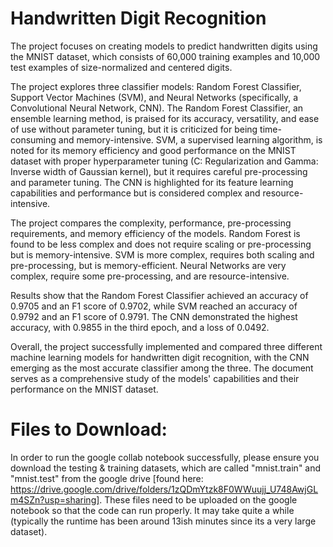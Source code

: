 # Handwritten Digit Recognition
The project focuses on creating models to predict handwritten digits using the MNIST dataset, which consists of 60,000 training examples and 10,000 test examples of size-normalized and centered digits.

The project explores three classifier models: Random Forest Classifier, Support Vector Machines (SVM), and Neural Networks (specifically, a Convolutional Neural Network, CNN). The Random Forest Classifier, an ensemble learning method, is praised for its accuracy, versatility, and ease of use without parameter tuning, but it is criticized for being time-consuming and memory-intensive. SVM, a supervised learning algorithm, is noted for its memory efficiency and good performance on the MNIST dataset with proper hyperparameter tuning (C: Regularization and Gamma: Inverse width of Gaussian kernel), but it requires careful pre-processing and parameter tuning. The CNN is highlighted for its feature learning capabilities and performance but is considered complex and resource-intensive.

The project compares the complexity, performance, pre-processing requirements, and memory efficiency of the models. Random Forest is found to be less complex and does not require scaling or pre-processing but is memory-intensive. SVM is more complex, requires both scaling and pre-processing, but is memory-efficient. Neural Networks are very complex, require some pre-processing, and are resource-intensive.

Results show that the Random Forest Classifier achieved an accuracy of 0.9705 and an F1 score of 0.9702, while SVM reached an accuracy of 0.9792 and an F1 score of 0.9791. The CNN demonstrated the highest accuracy, with 0.9855 in the third epoch, and a loss of 0.0492.

Overall, the project successfully implemented and compared three different machine learning models for handwritten digit recognition, with the CNN emerging as the most accurate classifier among the three. The document serves as a comprehensive study of the models' capabilities and their performance on the MNIST dataset.



# Files to Download: 
In order to run the google collab notebook successfully, please ensure you download the testing & training datasets, which are called "mnist.train"  and "mnist.test" from the google drive [found here: https://drive.google.com/drive/folders/1zQDmYtzk8F0WWuujj_U748AwjGLm4SZn?usp=sharing]. These files need to be uploaded on the google notebook so that the code can run properly. It may take quite a while (typically the runtime has been around 13ish minutes since its a very large dataset).

